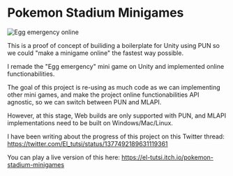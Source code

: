 # Pokemon Stadium Minigames
![Egg emergency online](https://github.com/Ucamo/Pokemon_Stadium_Minigames/blob/master/p6.PNG?raw=true)

This is a proof of concept of builiding a boilerplate for Unity using PUN so we could "make a minigame online" the fastest way possible.

I remade the "Egg emergency" mini game on Unity and implemented online functionabilities.

The goal of this project is re-using as much code as we can implementing other mini games, and make the project online functionabilities API agnostic, so we can switch between PUN and MLAPI.

However, at this stage, Web builds are only supported with PUN, and MLAPI implementations need to be built on Windows/Mac/Linux.

I have been writing about the progress of this project on this Twitter thread:
https://twitter.com/El_tutsi/status/1377492189631119361

You can play a live version of this here:
https://el-tutsi.itch.io/pokemon-stadium-minigames

